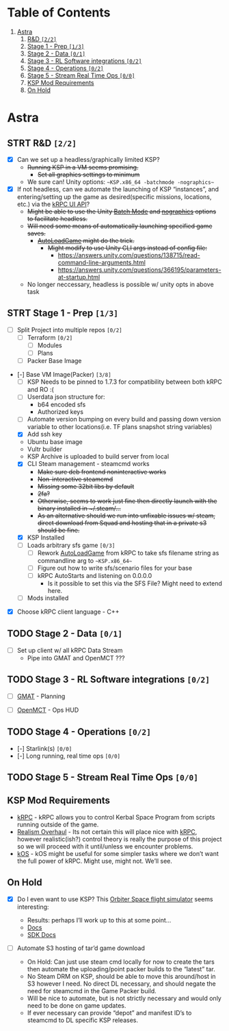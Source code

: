 
# Table of Contents

1.  [Astra](#orgfc3d223)
    1.  [R&D <code>[2/2]</code>](#org03772f7)
    2.  [Stage 1 - Prep <code>[1/3]</code>](#org917e599)
    3.  [Stage 2 - Data <code>[0/1]</code>](#org897f3e0)
    4.  [Stage 3 - RL Software integrations <code>[0/2]</code>](#org56f4f63)
    5.  [Stage 4 - Operations <code>[0/2]</code>](#org37e775a)
    6.  [Stage 5 - Stream Real Time Ops <code>[0/0]</code>](#orge10b9a0)
    7.  [KSP Mod Requirements](#orgd04abdb)
    8.  [On Hold](#org3d7415f)



<a id="orgfc3d223"></a>

# Astra


<a id="org03772f7"></a>

## STRT R&D <code>[2/2]</code>

-   [X] Can we set up a headless/graphically limited KSP?
    -   <del>Running KSP in a VM seems promising.</del>
        -   <del>Set all graphics settings to minimum</del>
    -   We sure can! Unity options: `~KSP.x86_64 -batchmode -nographics~`
-   [X] If not headless, can we automate the launching of KSP &ldquo;instances&rdquo;, and entering/setting up the game as desired(specific missions, locations, etc.) via the [kRPC UI API](https://krpc.github.io/krpc/cpp/api/ui/ui.html)?
    -   <del>Might be able to use the Unity [Batch Mode](https://docs.unity3d.com/Manual/CLIBatchmodeCoroutines.html) and [nographics](https://docs.unity3d.com/Manual/CommandLineArguments.html) options to facilitate headless.</del>
    -   <del>Will need some means of automatically launching specified game saves.</del>
        -   <del>[AutoLoadGame](https://github.com/allista/AutoLoadGame) might do the trick.</del>
            -   <del>Might modify to use Unity CLI args instead of config file:</del>
                -   <https://answers.unity.com/questions/138715/read-command-line-arguments.html>
                -   <https://answers.unity.com/questions/366195/parameters-at-startup.html>
    -   No longer neccessary, headless is possible w/ unity opts in above task


<a id="org917e599"></a>

## STRT Stage 1 - Prep <code>[1/3]</code>

-   [ ] Split Project into multiple repos <code>[0/2]</code>
    -   [ ] Terraform <code>[0/2]</code>
        -   [ ] Modules
        -   [ ] Plans
    -   [ ] Packer Base Image
-   [-] Base VM Image(Packer) <code>[3/8]</code>
    -   [ ] KSP Needs to be pinned to 1.7.3 for compatibility between both kRPC and RO :(
    -   [ ] Userdata json structure for:
        -   b64 encoded sfs
        -   Authorized keys
    -   [ ] Automate version bumping on every build and passing down version variable to other locations(i.e. TF plans snapshot string variables)
    -   [X] Add ssh key
    -   Ubuntu base image
    -   Vultr builder
    -   KSP Archive is uploaded to build server from local
    -   [X] CLI Steam management - steamcmd works
        -   <del>Make sure deb frontend noninteractive works</del>
        -   <del>Non-interactive steamcmd</del>
        -   <del>Missing some 32bit libs by default</del>
        -   <del>2fa?</del>
        -   <del>Otherwise, seems to work just fine then directly launch with the binary installed in ~/.steam/&#x2026;</del>
        -   <del>As an alternative should we run into unfixable issues w/ steam, direct download from Squad and hosting that in a private s3 should be fine.</del>
    -   [X] KSP Installed
    -   [ ] Loads arbitrary sfs game <code>[0/3]</code>
        -   [ ] Rework [AutoLoadGame](https://github.com/krpc/krpc/blob/master/tools/TestingTools/src/AutoLoadGame.cs) from kRPC to take sfs filename string as commandline arg to `~KSP.x86_64~`
        -   [ ] Figure out how to write sfs/scenario files for your base
        -   [ ] kRPC AutoStarts and listening on 0.0.0.0
            -   Is it possible to set this via the SFS File? Might need to extend here.
    -   [ ] Mods installed
-   [X] Choose kRPC client language - C++


<a id="org897f3e0"></a>

## TODO Stage 2 - Data <code>[0/1]</code>

-   [ ] Set up client w/ all kRPC Data Stream
    -   Pipe into GMAT and OpenMCT ???


<a id="org56f4f63"></a>

## TODO Stage 3 - RL Software integrations <code>[0/2]</code>

-   [ ] [GMAT](https://opensource.gsfc.nasa.gov/projects/GMAT/index.php) - Planning
-   [ ] [OpenMCT](https://github.com/nasa/openmct) - Ops HUD


<a id="org37e775a"></a>

## TODO Stage 4 - Operations <code>[0/2]</code>

-   [-] Starlink(s) <code>[0/0]</code>
-   [-] Long running, real time ops <code>[0/0]</code>


<a id="orge10b9a0"></a>

## TODO Stage 5 - Stream Real Time Ops <code>[0/0]</code>


<a id="orgd04abdb"></a>

## KSP Mod Requirements

-   [kRPC](https://krpc.github.io/krpc/) - kRPC allows you to control Kerbal Space Program from scripts running outside of the game.
-   [Realism Overhaul](https://github.com/KSP-RO/RealismOverhaul/wiki) - Its not certain this will place nice with [kRPC](https://krpc.github.io/krpc/), however realistic(ish?) control theory is really the purpose of this project so we will proceed with it until/unless we encounter problems.
-   [kOS](https://ksp-kos.github.io/KOS/) - kOS might be useful for some simpler tasks where we don&rsquo;t want the full power of kRPC. Might use, might not. We&rsquo;ll see.


<a id="org3d7415f"></a>

## On Hold

-   [X] Do I even want to use KSP? This [Orbiter Space flight simulator](http://orbit.medphys.ucl.ac.uk/index.html) seems interesting:
    -   Results: perhaps I&rsquo;ll work up to this at some point&#x2026;
    -   [Docs](https://www.orbiterwiki.org/wiki/)
    -   [SDK Docs](https://www.orbiterwiki.org/wiki/SDK_documentation)

-   [ ] Automate S3 hosting of tar&rsquo;d game download
    -   On Hold: Can just use steam cmd locally for now to create the tars then automate the uploading/point packer builds to the &ldquo;latest&rdquo; tar.
    -   No Steam DRM on KSP, should be able to move this around/host in S3 however I need. No direct DL necessary, and should negate the need for steamcmd in the Game Packer build.
    -   Will be nice to automate, but is not strictly necessary and would only need to be done on game updates.
    -   If ever necessary can provide &ldquo;depot&rdquo; and manifest ID&rsquo;s to steamcmd to DL specific KSP releases.

